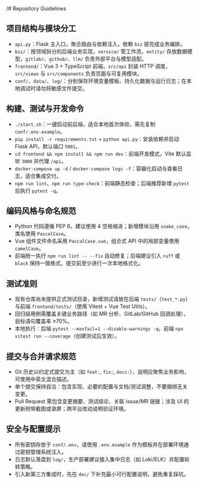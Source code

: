 /# Repository Guidelines

## 项目结构与模块分工
- `api.py`：Flask 主入口，聚合路由与依赖注入，依赖 `biz` 层完成业务编排。
- `biz/`：按领域拆分的后端业务实现，`service/` 管工作流，`entity/` 存放数据模型，`gitlab/`、`github/`、`llm/` 负责外部平台与模型适配。
- `frontend/`：Vue 3 + TypeScript 前端，`src/api` 封装 HTTP 调度，`src/views` 与 `src/components` 负责页面与可复用模块。
- `conf/`、`data/`、`log/`：分别保存环境变量模板、持久化数据与运行日志；在本地调试时请勿将敏感文件提交。

## 构建、测试与开发命令
- `./start.sh`：一键启动前后端，适合本地首次体验，需先复制 `conf/.env.example`。
- `pip install -r requirements.txt` + `python api.py`：安装依赖并启动 Flask API，默认端口 `5001`。
- `cd frontend && npm install && npm run dev`：前端开发模式，Vite 默认监听 `3000` 并代理 `/api`。
- `docker-compose up -d` / `docker-compose logs -f`：容器化启动与查看日志，适合集成交付。
- `npm run lint`、`npm run type-check`：前端静态检查；后端推荐新增 `pytest` 后执行 `pytest -q`。

## 编码风格与命名规范
- Python 代码遵循 PEP 8，建议使用 4 空格缩进；新增模块沿用 `snake_case`，类名使用 `PascalCase`。
- Vue 组件文件命名采用 `PascalCase.vue`，组合式 API 中的局部变量使用 `camelCase`。
- 前端统一执行 `npm run lint -- --fix` 自动修复；后端建议引入 `ruff` 或 `black` 保持一致格式，提交前至少进行一次本地格式化。

## 测试准则
- 现有仓库尚未提供正式测试目录，新增测试请放在后端 `tests/`（`test_*.py`）与前端 `frontend/tests/`（使用 Vitest + Vue Test Utils）。
- 回归级用例需覆盖关键业务路径（如 MR 分析、GitLab/GitHub 回调处理），目标语句覆盖率 ≥70%。
- 本地执行：后端 `pytest --maxfail=1 --disable-warnings -q`，前端 `npx vitest run --coverage`（创建测试后生效）。

## 提交与合并请求规范
- Git 历史以约定式提交为主（如 `feat:`, `fix:`, `docs:`），说明应聚焦业务影响，可使用中英文混合描述。
- 单个提交保持自洽：包含实现、必要的配置与文档/测试调整，不要捆绑无关变更。
- Pull Request 需包含变更摘要、测试结论、关联 issue/MR 链接；涉及 UI 的更新附带截图或录屏；跨平台改动说明验证环境。

## 安全与配置提示
- 所有密钥存放于 `conf/.env`，请使用 `.env.example` 作为模板并在部署环境通过密钥管理系统注入。
- 日志默认落盘到 `log/`，生产部署建议接入集中日志（如 Loki/ELK）并配置轮转策略。
- 引入新第三方集成时，先在 `doc/` 下补充最小可行配置说明，避免重复踩坑。
